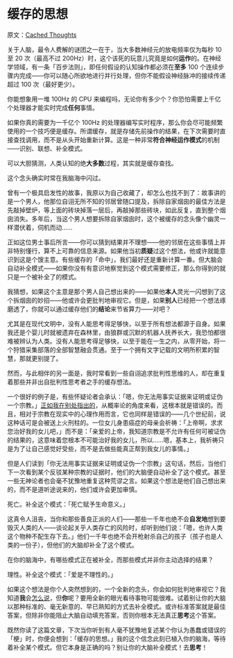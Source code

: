 # 缓存的思想

原文：[Cached Thoughts](https://www.readthesequences.com/Cached-Thoughts)

关于人脑，最令人费解的谜团之一在于，当大多数神经元的放电频率仅为每秒 10 至 20 次（最高不过 200Hz）时，这个该死的玩意儿究竟是如何**运作**的。在神经学领域，有一条「百步法则」，即任何假设的认知操作都必须在**至多** 100 个连续步骤内完成——你可以随心所欲地进行并行处理，但你不能假设神经脉冲的接续传递超过 100 次（最好更少）。

你能想象用一堆 100Hz 的 CPU 来编程吗，无论你有多少个？你恐怕需要上千亿个处理器才能实时完成**任何**事情。

如果你真的需要为一千亿个 100Hz 的处理器编写实时程序，那么你会尽可能频繁使用的一个技巧便是缓存。所谓缓存，就是存储先前操作的结果，在下次需要时直接查找调用，而不是从头开始重新计算。这是一种非常**符合神经运作模式**的机制——识别、联想、补全模式。

可以大胆猜测，人类认知的绝**大多数**过程，其实就是缓存查找。

这个念头确实时常在我脑海中闪过。

曾有一个极具启发性的故事，我原以为自己收藏了，却怎么也找不到了：故事讲的是一个男人，他那位自诩无所不知的邻居曾随口提及，拆除自家烟囱的最佳方法是先敲掉壁炉，等上面的砖块掉落一层后，再敲掉那些砖块，如此反复，直到整个烟囱消失。多年后，当这个男人想要拆除自家烟囱时，这个被缓存的念头像个幽灵一样潜伏着，伺机而动……

正如这位男士事后所言——你可以猜到结果并不理想——他的邻居在这些事情上并非特别懂行，算不上可靠的信息来源。如果他当初**质疑**过这个想法，他或许就能意识到这是个馊主意。有些缓存的「命中」，我们最好还是重新计算一番。但大脑会自动补全模式——如果你没有有意识地察觉到这个模式需要修正，那么你得到的就只是一个被补全了的模式。

我猜想，如果这个主意是那个男人自己想出来的——如果他**本人**灵光一闪想到了这个拆烟囱的妙招——他或许会更批判地审视它。但是，如果**别人**已经把一个想法琢磨透了，你就可以通过缓存他们的**结论**来节省算力——对吧？

尤其是在现代文明中，没有人能思考得足够快，以至于所有想法都源于自身。如果我还是个婴儿时就被遗弃在森林里，由狼群或沉默的机器人抚养长大，我恐怕都很难被辨认为人类。没有人能思考得足够快，以至于能在一生之内，从零开始，将一个狩猎采集部落的全部智慧融会贯通。至于一个拥有文字记载的文明所积累的智慧，那就更别提了。

然而，与此相伴的另一面是，我时常看到一些自诩追求批判性思维的人，却在重复着那些并非出自批判性思考者之手的缓存想法。

一个很好的例子是，有些怀疑论者会承认：「嗯，你无法用事实证据来证明或证伪一个宗教。」[正如我在别处指出的](https://www.readthesequences.com/Religions-Claim-To-Be-Non-Disprovable)，从概率论的角度来看，这根本就是错误的。而且，相对于宗教在现实中的心理作用而言，它也同样是错误的——几个世纪前，说这种话可是会被送上火刑柱的。一位女儿身患癌症的母亲会祈祷：「上帝啊，求求您治好我的女儿吧，」而不是：「亲爱的上帝，我知道宗教是不允许有任何可被证伪的结果的，这意味着您根本不可能治好我的女儿，所以……嗯，基本上，我祈祷只是为了让自己感觉好受些，而不是去做些能真正帮到我女儿的事情。」

但是人们读到「你无法用事实证据来证明或证伪一个宗教」这句话，然后，当他们下一次看到某个反驳某种宗教的证据时，他们的大脑便自动补全了这个模式。甚至一些无神论者也会毫不犹豫地重复这种荒谬之言。如果这个想法是他们自己想出来的，而不是道听途说来的，他们或许会更加审慎。

死亡。补全这个模式：「死亡赋予生命意义。」

这真令人沮丧，当你和那些善良正派的人们——那些一千年也绝不会**自发地**想到要毁灭人类的人——谈论起关乎人类存亡的风险时，却听到他们说：「嗯，也许人类这个物种不配生存下去。」他们一千年也绝不会开枪射杀自己的孩子（孩子也是人类的一份子），但他们的大脑却补全了这个模式。

在你的脑海中，有哪些模式正在被补全，而那些模式并非你主动选择的结果？

理性。补全这个模式：「爱是不理性的。」

如果这个想法是你个人突然想到的，一个全新的念头，你会如何批判地审视它？我知道**我**会[怎么说](https://www.readthesequences.com/Feeling-Rational)，但**你**呢？要用全新的眼光看待事物可能很难。试着别让你的大脑以那种标准的、毫无新意的、早已熟知的方式去补全模式。或许标准答案就是最佳答案，但除非你能阻止大脑自动填充答案，否则你根本无法真正**思考**这个答案。

既然你读了这篇文章，下次当你听到有人毫不犹豫地复述某个你认为愚蠢或错误的「梗」时，你便会想到：「缓存的思想。」我的这个信念此刻已植入你的脑海，等待着补全某个模式。但它本身是正确的吗？别让你的大脑补全模式！去**思考**！
